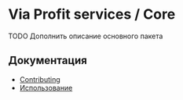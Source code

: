 # Via Profit services / Core

TODO Дополнить описание основного пакета

## Документация

 - [Contributing](./contributing)
 - [Использование](./usage.md)
